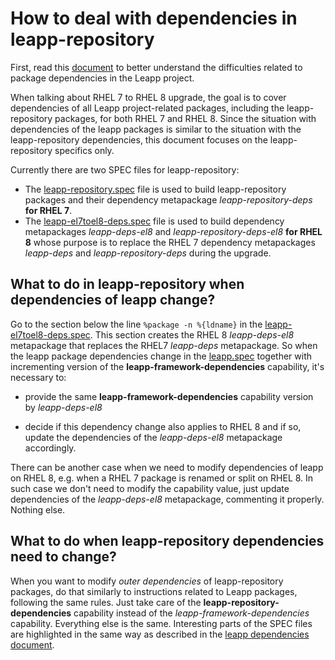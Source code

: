 # How to deal with dependencies in leapp-repository

First, read this
[document](https://github.com/oamg/leapp/blob/master/docs/source/dependencies.md)
to better understand the difficulties related to package dependencies in the
Leapp project.

When talking about RHEL 7 to RHEL 8 upgrade, the goal is to cover dependencies
of all Leapp project-related packages, including the leapp-repository packages,
for both RHEL 7 and RHEL 8. Since the situation with dependencies of the leapp
packages is similar to the situation with the leapp-repository dependencies,
this document focuses on the leapp-repository specifics only.

Currently there are two SPEC files for leapp-repository:

- The
[leapp-repository.spec](https://github.com/oamg/leapp-repository/blob/master/packaging/leapp-repository.spec)
file is used to build leapp-repository packages and their dependency
metapackage _leapp-repository-deps_ **for RHEL 7**.
- The
[leapp-el7toel8-deps.spec](https://github.com/oamg/leapp-repository/blob/master/packaging/leapp-el7toel8-deps.spec)
file is used to build dependency metapackages _leapp-deps-el8_ and
_leapp-repository-deps-el8_ **for RHEL 8** whose purpose is to replace the
RHEL 7 dependency metapackages _leapp-deps_ and _leapp-repository-deps_ during
the upgrade.

## What to do in leapp-repository when dependencies of leapp change?

Go to the section below the line `%package -n %{ldname}` in the
[leapp-el7toel8-deps.spec](https://github.com/oamg/leapp-repository/blob/master/packaging/leapp-el7toel8-deps.spec).
This section creates the RHEL 8 _leapp-deps-el8_ metapackage that replaces the
RHEL7 _leapp-deps_ metapackage. So when the leapp package dependencies change
in the [leapp.spec](https://github.com/oamg/leapp/blob/master/packaging/leapp.spec)
together with incrementing version of the **leapp-framework-dependencies**
capability, it's necessary to:

- provide the same **leapp-framework-dependencies** capability version
   by _leapp-deps-el8_

- decide if this dependency change also applies to RHEL 8 and if so, update
   the dependencies of the _leapp-deps-el8_ metapackage accordingly.

There can be another case when we need to modify dependencies of leapp on
RHEL 8, e.g. when a RHEL 7 package is renamed or split on RHEL 8. In such case
we don't need to modify the capability value, just update dependencies of the
_leapp-deps-el8_ metapackage, commenting it properly. Nothing else.

## What to do when leapp-repository dependencies need to change?

When you want to modify *outer dependencies* of leapp-repository packages, do
that similarly to instructions related to Leapp packages, following the same
rules. Just take care of the **leapp-repository-dependencies** capability
instead of the *leapp-framework-dependencies* capability. Everything else is
the same. Interesting parts of the SPEC files are highlighted in the same way
as described in the
[leapp dependencies document](https://github.com/oamg/leapp/blob/master/docs/source/dependencies.md).